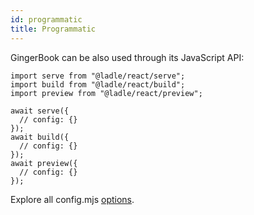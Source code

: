 ```yaml
---
id: programmatic
title: Programmatic
---
```


GingerBook can be also used through its JavaScript API:

```tsx
import serve from "@ladle/react/serve";
import build from "@ladle/react/build";
import preview from "@ladle/react/preview";

await serve({
  // config: {}
});
await build({
  // config: {}
});
await preview({
  // config: {}
});
```

Explore all config.mjs [options](./config#ladleconfigmjs).
